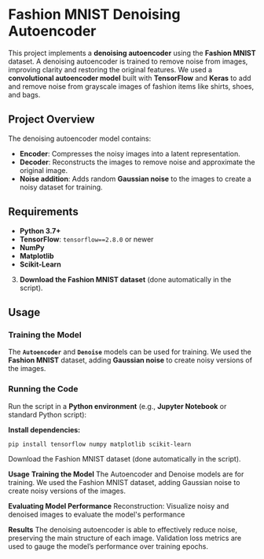 # Fashion MNIST Denoising Autoencoder

This project implements a **denoising autoencoder** using the **Fashion MNIST** dataset. A denoising autoencoder is trained to remove noise from images, improving clarity and restoring the original features. We used a **convolutional autoencoder model** built with **TensorFlow** and **Keras** to add and remove noise from grayscale images of fashion items like shirts, shoes, and bags.

## Project Overview

The denoising autoencoder model contains:
- **Encoder**: Compresses the noisy images into a latent representation.
- **Decoder**: Reconstructs the images to remove noise and approximate the original image.
- **Noise addition**: Adds random **Gaussian noise** to the images to create a noisy dataset for training.

## Requirements

- **Python 3.7+**
- **TensorFlow**: `tensorflow==2.8.0` or newer
- **NumPy**
- **Matplotlib**
- **Scikit-Learn**


3. **Download the Fashion MNIST dataset** (done automatically in the script).

## Usage

### Training the Model

The **`Autoencoder`** and **`Denoise`** models can be used for training. We used the **Fashion MNIST** dataset, adding **Gaussian noise** to create noisy versions of the images.

### Running the Code

Run the script in a **Python environment** (e.g., **Jupyter Notebook** or standard Python script):


**Install dependencies:** 

```
pip install tensorflow numpy matplotlib scikit-learn
```
Download the Fashion MNIST dataset (done automatically in the script).

**Usage**
**Training the Model**
The Autoencoder and Denoise models are for training. We used the Fashion MNIST dataset, adding Gaussian noise to create noisy versions of the images.

**Evaluating Model Performance**
Reconstruction: Visualize noisy and denoised images to evaluate the model's performance

**Results**
The denoising autoencoder is able to effectively reduce noise, preserving the main structure of each image. Validation loss metrics are used to gauge the model’s performance over training epochs.

